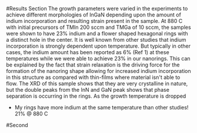 #Results Section
The growth parameters were varied in the experiments to achieve different morphologies of InGaN depending upon the amount of indium incorporation and resulting strain present in the sample. At 880 C with initial precursors of TMIn 200 sccm and TMGa of 10 sccm, the samples were shown to have 23% indium and a flower shaped hexagonal rings with a distinct hole in the center. It is well known from other studies that indium incorporation is strongly dependent upon temperature. But typically in other cases, the indium amount has been reported as 6% (Ref 1) at these temperatures while we were able to achieve 23% in our nanorings. This can be explained by the fact that strain relaxation is the driving force for the formation of the nanoring shape allowing for increased indium incorporation in this structure as compared with thin-films where material isn't able to flow. The XRD of this sample shows that they are very crystalline in nature, but the double peaks from the InN and GaN peak shows that phase separation is occurring in the rings. As the growth temperature is dropped 

* My rings have more indium at the same temperature than other studies!
	21% @ 880 C
	
#Second